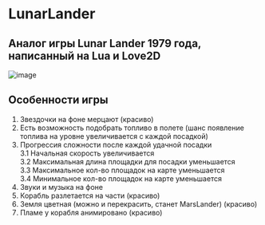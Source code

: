 # LunarLander  
## Аналог игры Lunar Lander 1979 года, написанный на Lua и Love2D

![image](https://user-images.githubusercontent.com/56964428/211210251-986994de-67a0-4fb2-950d-068d21763a64.png)

## Особенности игры  
1. Звездочки на фоне мерцают (красиво) 
2. Есть возможность подобрать топливо в полете (шанс появление топлива на уровне увеличивается с каждой посадкой)   
3. Прогрессия сложности после каждой удачной посадки  
3.1 Начальная скорость увеличивается  
3.2 Максимальная длина площадки для посадки уменьшается  
3.3 Максимальное кол-во площадок на карте уменьшается  
3.4 Минимальное кол-во площадок на карте уменьшается  
4. Звуки и музыка на фоне  
5. Корабль разлетается на части (красиво)  
6. Земля цветная (можно и перекрасить, станет MarsLander) (красиво)  
7. Пламе у корабля анимировано (красиво)
